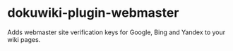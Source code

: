 dokuwiki-plugin-webmaster
=========================

Adds webmaster site verification keys for Google, Bing and Yandex to your wiki pages.
